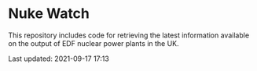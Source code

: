 # Nuke Watch

This repository includes code for retrieving the latest information available on the output of EDF nuclear power plants in the UK.

Last updated: 2021-09-17 17:13